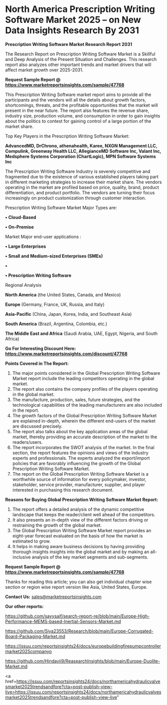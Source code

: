 # North America Prescription Writing Software Market 2025 – on New Data Insights Research By 2031

<strong>Prescription Writing Software Market Research Report 2031</strong>

The Research Report on Prescription Writing Software Market is a Skillful and Deep Analysis of the Present Situation and Challenges. This research report also analyzes other important trends and market drivers that will affect market growth over 2025-2031.

<strong>Request Sample Report @ <a href=https://www.marketreportsinsights.com/sample/47768>https://www.marketreportsinsights.com/sample/47768</a></strong>

This Prescription Writing Software market report aims to provide all the participants and the vendors will all the details about growth factors, shortcomings, threats, and the profitable opportunities that the market will present in the near future. The report also features the revenue share, industry size, production volume, and consumption in order to gain insights about the politics to contest for gaining control of a large portion of the market share.

Top Key Players in the Prescription Writing Software Market:

<strong>AdvancedMD, DrChrono, athenahealth, Kareo, NXGN Management LLC, Compulink, Greenway Health LLC, AllegianceMD Software Inc, Valant Inc, Medsphere Systems Corporation (ChartLogic), MPN Software Systems Inc</strong>

The Prescription Writing Software Industry is severely competitive and fragmented due to the existence of various established players taking part in different marketing strategies to increase their market share. The vendors operating in the market are profiled based on price, quality, brand, product differentiation, and product portfolio. The vendors are turning their focus increasingly on product customization through customer interaction.

Prescription Writing Software Market Major Types are:

<strong>•  Cloud-Based

•  On-Premise</strong>

Market Major end-user applications :

<strong>•  Large Enterprises

•  Small and Medium-sized Enterprises (SMEs)

•  

•  Prescription Writing Software</strong>

Regional Analysis

</u><strong><b>North America</b></strong> (the United States, Canada, and Mexico)

<strong><b>Europe </b></strong>(Germany, France, UK, Russia, and Italy)

<strong><b>Asia-Pacific</b></strong> (China, Japan, Korea, India, and Southeast Asia)

<strong><b>South America</b></strong> (Brazil, Argentina, Colombia, etc.)

<strong><b>The Middle East and Africa</b></strong> (Saudi Arabia, UAE, Egypt, Nigeria, and South Africa)

<strong>Go For Interesting Discount Here: <a href=https://www.marketreportsinsights.com/discount/47768>https://www.marketreportsinsights.com/discount/47768</a></strong>

<strong>Points Covered in The Report:</strong>
<ol>
  <li>The major points considered in the Global Prescription Writing Software Market report include the leading competitors operating in the global market.</li>
  <li>The report also contains the company profiles of the players operating in the global market.</li>
  <li>The manufacture, production, sales, future strategies, and the technological capabilities of the leading manufacturers are also included in the report.</li>
  <li>The growth factors of the Global Prescription Writing Software Market are explained in-depth, wherein the different end-users of the market are discussed precisely.</li>
  <li>The report also talks about the key application areas of the global market, thereby providing an accurate description of the market to the readers/users.</li>
  <li>The report incorporates the SWOT analysis of the market. In the final section, the report features the opinions and views of the industry experts and professionals. The experts analyzed the export/import policies that are favorably influencing the growth of the Global Prescription Writing Software Market.</li>
  <li>The report on the Global Prescription Writing Software Market is a worthwhile source of information for every policymaker, investor, stakeholder, service provider, manufacturer, supplier, and player interested in purchasing this research document.</li>
</ol>
<strong>Reasons for Buying Global Prescription Writing Software Market Report:</strong>

<ol>
  <li>The report offers a detailed analysis of the dynamic competitive landscape that keeps the reader/client well ahead of the competitors.</li>
  <li>It also presents an in-depth view of the different factors driving or restraining the growth of the global market.</li>
  <li>The Global Prescription Writing Software Market report provides an eight-year forecast evaluated on the basis of how the market is estimated to grow.</li>
  <li>It helps in making aware business decisions by having providing thorough insights insights into the global market and by making an all-inclusive analysis of the key market segments and sub-segments.</li>
</ol>
<strong>Request Sample Report @ <a href=https://www.marketreportsinsights.com/sample/47768>https://www.marketreportsinsights.com/sample/47768</a></strong>


Thanks for reading this article; you can also get individual chapter wise section or region wise report version like Asia, United States, Europe.

<strong>Contact Us:</strong>
sales@marketreportsinsights.com

<strong>Our other reports:</strong>

<a href=https://github.com/sayysaif/search-report-re/blob/main/Europe-High-Performance-MEMS-based-Inertial-Sensors-Market.md>https://github.com/sayysaif/search-report-re/blob/main/Europe-High-Performance-MEMS-based-Inertial-Sensors-Market.md</a>

<a href=https://github.com/Siya23553/Research/blob/main/Europe-Corrugated-Board-Packaging-Market.md>https://github.com/Siya23553/Research/blob/main/Europe-Corrugated-Board-Packaging-Market.md</a>

<a href=https://issuu.com/reportsinsights24/docs/europebuildingfirepumpcontrollermarket2025companyo>https://issuu.com/reportsinsights24/docs/europebuildingfirepumpcontrollermarket2025companyo</a>

<a href=https://github.com/Hindavii9/ReasearchInsights/blob/main/Europe-Duolite-Market.md>https://github.com/Hindavii9/ReasearchInsights/blob/main/Europe-Duolite-Market.md</a>

<a href=https://issuu.com/reportsinsights24/docs/northamericahydraulicvalvesmarket2025trendsandfore?cta=post-publish-view-live>https://issuu.com/reportsinsights24/docs/northamericahydraulicvalvesmarket2025trendsandfore?cta=post-publish-view-live</a>"
